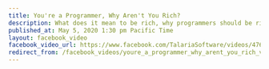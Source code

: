 ```yaml
---
title: You're a Programmer, Why Aren't You Rich?
description: What does it mean to be rich, why programmers should be rich, why you aren't rich, and how to get rich in four simple steps.
published_at: May 5, 2020 1:30 pm Pacific Time
layout: facebook_video
facebook_video_url: https://www.facebook.com/TalariaSoftware/videos/476793873048527/
redirect_from: /facebook_videos/youre_a_programmer_why_arent_you_rich_video
---
```

